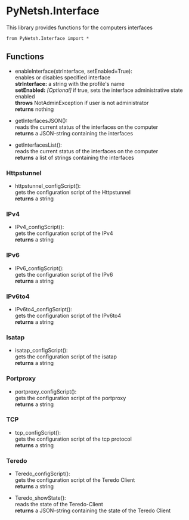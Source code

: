 # PyNetsh.Interface
This library provides functions for the computers interfaces
```
from PyNetsh.Interface import *
```

## Functions
* enableInterface(strInterface, setEnabled=True):\
    enables or disables specified interface\
    __strInterface:__ a string with the profile's name\
    __setEnabled:__ _[Optional]_ if true, sets the interface administrative state enabled\
    __throws__ NotAdminException if user is not administrator\
    __returns__ nothing

* getInterfacesJSON():\
    reads the current status of the interfaces on the computer\
    __returns__ a JSON-string containing the interfaces

* getInterfacesList():\
    reads the current status of the interfaces on the computer\
    __returns__ a list of strings containing the interfaces

### Httpstunnel

* httpstunnel_configScript():\
    gets the configuration script of the Httpstunnel\
    __returns__ a string

### IPv4

* IPv4_configScript():\
    gets the configuration script of the IPv4\
    __returns__ a string

### IPv6    

* IPv6_configScript():\
    gets the configuration script of the IPv6\
    __returns__ a string    

### IPv6to4

* IPv6to4_configScript():\
    gets the configuration script of the IPv6to4\
    __returns__ a string

### Isatap

* isatap_configScript():\
    gets the configuration script of the isatap\
    __returns__ a string

### Portproxy

* portproxy_configScript():\
    gets the configuration script of the portproxy\
    __returns__ a string

### TCP

* tcp_configScript():\
    gets the configuration script of the tcp protocol\
    __returns__ a string

### Teredo

* Teredo_configScript():\
    gets the configuration script of the Teredo Client\
    __returns__ a string

* Teredo_showState():\
    reads the state of the Teredo-Client\
    __returns__ a JSON-string containing the state of the Teredo Client
